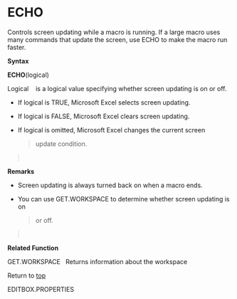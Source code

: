 ECHO
====

Controls screen updating while a macro is running. If a large macro uses
many commands that update the screen, use ECHO to make the macro run
faster.

**Syntax**

**ECHO**(logical)

Logical    is a logical value specifying whether screen updating is on
or off.

-   If logical is TRUE, Microsoft Excel selects screen updating.

-   If logical is FALSE, Microsoft Excel clears screen updating.

-   If logical is omitted, Microsoft Excel changes the current screen
    > update condition.

>  

**Remarks**

-   Screen updating is always turned back on when a macro ends.

-   You can use GET.WORKSPACE to determine whether screen updating is on
    > or off.

>  

**Related Function**

GET.WORKSPACE   Returns information about the workspace

Return to [top](#E)

EDITBOX.PROPERTIES

